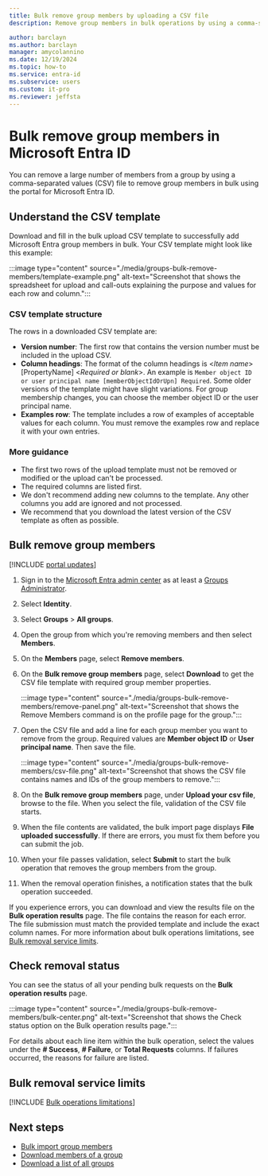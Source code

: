 ```yaml
---
title: Bulk remove group members by uploading a CSV file
description: Remove group members in bulk operations by using a comma-separated values (CSV) file.

author: barclayn
ms.author: barclayn
manager: amycolannino
ms.date: 12/19/2024
ms.topic: how-to
ms.service: entra-id
ms.subservice: users
ms.custom: it-pro
ms.reviewer: jeffsta
---
```


# Bulk remove group members in Microsoft Entra ID

You can remove a large number of members from a group by using a comma-separated values (CSV) file to remove group members in bulk using the portal for Microsoft Entra ID.

## Understand the CSV template

Download and fill in the bulk upload CSV template to successfully add Microsoft Entra group members in bulk. Your CSV template might look like this example:

:::image type="content" source="./media/groups-bulk-remove-members/template-example.png" alt-text="Screenshot that shows the spreadsheet for upload and call-outs explaining the purpose and values for each row and column.":::

### CSV template structure

The rows in a downloaded CSV template are:

- **Version number**: The first row that contains the version number must be included in the upload CSV.
- **Column headings**: The format of the column headings is &lt;*Item name*&gt; [PropertyName] &lt;*Required or blank*&gt;. An example is `Member object ID or user principal name [memberObjectIdOrUpn] Required`. Some older versions of the template might have slight variations. For group membership changes, you can choose the member object ID or the user principal name.
- **Examples row**: The template includes a row of examples of acceptable values for each column. You must remove the examples row and replace it with your own entries.

### More guidance

- The first two rows of the upload template must not be removed or modified or the upload can't be processed.
- The required columns are listed first.
- We don't recommend adding new columns to the template. Any other columns you add are ignored and not processed.
- We recommend that you download the latest version of the CSV template as often as possible.

## Bulk remove group members

[!INCLUDE [portal updates](~/includes/portal-update.md)]

1. Sign in to the [Microsoft Entra admin center](https://entra.microsoft.com) as at least a [Groups Administrator](~/identity/role-based-access-control/permissions-reference.md#groups-administrator).
1. Select **Identity**.
1. Select **Groups** > **All groups**.
1. Open the group from which you're removing members and then select **Members**.
1. On the **Members** page, select **Remove members**.
1. On the **Bulk remove group members** page, select **Download** to get the CSV file template with required group member properties.

   :::image type="content" source="./media/groups-bulk-remove-members/remove-panel.png" alt-text="Screenshot that shows the Remove Members command is on the profile page for the group.":::

1. Open the CSV file and add a line for each group member you want to remove from the group. Required values are **Member object ID** or **User principal name**. Then save the file.

    :::image type="content" source="./media/groups-bulk-remove-members/csv-file.png" alt-text="Screenshot that shows the CSV file contains names and IDs of the group members to remove.":::

1. On the **Bulk remove group members** page, under **Upload your csv file**, browse to the file. When you select the file, validation of the CSV file starts.
1. When the file contents are validated, the bulk import page displays **File uploaded successfully**. If there are errors, you must fix them before you can submit the job.
1. When your file passes validation, select **Submit** to start the bulk operation that removes the group members from the group.
1. When the removal operation finishes, a notification states that the bulk operation succeeded.

If you experience errors, you can download and view the results file on the **Bulk operation results** page. The file contains the reason for each error. The file submission must match the provided template and include the exact column names. For more information about bulk operations limitations, see [Bulk removal service limits](#bulk-removal-service-limits).

## Check removal status

You can see the status of all your pending bulk requests on the **Bulk operation results** page.

:::image type="content" source="./media/groups-bulk-remove-members/bulk-center.png" alt-text="Screenshot that shows the Check status option on the Bulk operation results page.":::

For details about each line item within the bulk operation, select the values under the **# Success**, **# Failure**, or **Total Requests** columns. If failures occurred, the reasons for failure are listed.

## Bulk removal service limits

[!INCLUDE [Bulk operations limitations](~/includes/bulk-operations-limitations.md)]

## Next steps

- [Bulk import group members](groups-bulk-import-members.md)
- [Download members of a group](groups-bulk-download-members.md)
- [Download a list of all groups](groups-bulk-download.md)
